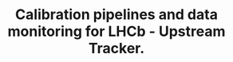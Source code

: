 ---
title: "Calibration pipelines and data monitoring for LHCb - Upstream Tracker."
excerpt: "This work develops front-end calibration pipelines for the LHCb Upstream Tracker (UT) detector using the LHCb - Gaudi framework. An integrated online monitoring system within the LHCb Online Monitoring Framework enables continuous performance tracking through key metrics such as DAQ efficiency, occupancy, and noise levels in the readout channels. Together, these tools provide rapid anomaly detection and ensure stable detector operation during Run 3 & 4.<br/><img src='/images/1760380224115.jpg'>"
collection: portfolio
---